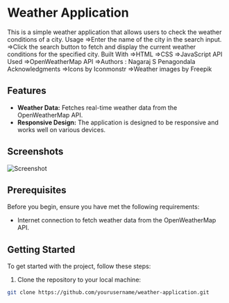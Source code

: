# Weather Application

This is a simple weather application that allows users to check the weather conditions of a city.
  Usage
=>Enter the name of the city in the search input.
=>Click the search button to fetch and display the current weather conditions for the specified city.
Built With
=>HTML
=>CSS
=>JavaScript
  API Used
=>OpenWeatherMap API
=>Authors : Nagaraj S Penagondala
  Acknowledgments
=>Icons by Iconmonstr
=>Weather images by Freepik

## Features

- **Weather Data:** Fetches real-time weather data from the OpenWeatherMap API.
- **Responsive Design:** The application is designed to be responsive and works well on various devices.

## Screenshots

![Screenshot](screenshot.png)

## Prerequisites

Before you begin, ensure you have met the following requirements:

- Internet connection to fetch weather data from the OpenWeatherMap API.

## Getting Started

To get started with the project, follow these steps:

1. Clone the repository to your local machine:

```bash
git clone https://github.com/yourusername/weather-application.git


